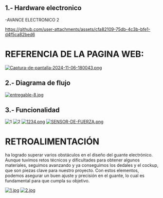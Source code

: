 ## 1.-  Hardware electronico

-AVANCE ELECTRONICO 2

https://github.com/user-attachments/assets/cfa82109-75db-4c3b-bfe1-d4f5ca82bed6

# REFERENCIA DE LA PAGINA WEB:

[![Captura-de-pantalla-2024-11-06-180043.png](https://i.postimg.cc/L4YgX8N2/Captura-de-pantalla-2024-11-06-180043.png)](https://postimg.cc/c6WLkZpb)

## 2.- Diagrama de flujo
[![entregable-8.jpg](https://i.postimg.cc/W31hZdC6/entregable-8.jpg)](https://postimg.cc/4KjfkxJm)


## 3.- Funcionalidad
![1](https://github.com/user-attachments/assets/ad3846bd-c6a1-460b-af9d-6a1d808d7dae)
![2](https://github.com/user-attachments/assets/863670a0-08cd-497d-947b-96e8b737c184)
[![1234.png](https://i.postimg.cc/xTsGtnSM/1234.png)](https://postimg.cc/0bwJNgjy)
[![SENSOR-DE-FUERZA.png](https://i.postimg.cc/sgs8ZpRK/SENSOR-DE-FUERZA.png)](https://postimg.cc/6ybzk4qG)

# RETROALIMENTACIÓN
ha logrado superar varios obstáculos en el diseño del guante electrónico. Aunque tuvimos retos técnicos y dificultades para obtener algunos materiales, seguimos avanzando y ya conseguimos los dedales y el cockup, que son piezas clave para nuestro proyecto. Con estos elementos, podemos asegurar un buen ajuste y precisión en el guante, lo cual es fundamental para que cumpla su objetivo.

[![1.jpg](https://i.postimg.cc/XvRnjp3Y/1.jpg)](https://postimg.cc/DWP95f89)
[![2.jpg](https://i.postimg.cc/508b6bNq/2.jpg)](https://postimg.cc/XGNTPM5p)
